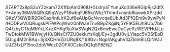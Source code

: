 $START$2x8pS2uYZzkam72X1fbiAm096lU+5LdryaTYunuXc036eRGIpRjs2dfXY+4nby36lAVAQRrjQ5qWzyP18wbqFJ65k/WkzYfVnn1+nsnb8iaowkXPrzddGKzV3QWBiR2OkOax4ntLirK2uf6eAUpGcNvvcqe8UbJtd3FfQEm9v9ywPyN/HODFwV0QRugskPIEWPojWwz0nIWaVTnvB9pZKgiiNj5YFIK5ElJh8Uo/7b6Q4/zbyCTIqMbYxLX+zXHKg9juXiaSWgN2Qx6ewEwaDuCyeRzWEVPHdJLuTwDtokMW1BWwjyH0/QNsCf7ZU0ekluYsKqIj/Ey+3gdU0vjLYiapc5V0SfEpD5ULg4M2nBAq+SjSXCHmZizURq8X/168Gv+Nqp/AKguhVIQZklmBILQiNA1JUJZ3fxLP15no2doVWcz02OFX0CzkaOQ1q5P8$END$